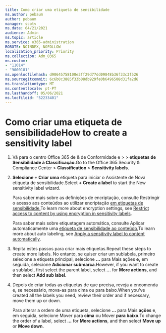 ```yaml
---
title: Como criar uma etiqueta de sensibilidade
ms.author: pebaum
author: pebaum
manager: scotv
ms.date: 04/21/2021
audience: Admin
ms.topic: article
ms.service: o365-administration
ROBOTS: NOINDEX, NOFOLLOW
localization_priority: Priority
ms.collection: Adm_O365
ms.custom:
- "11014"
- "9000181"
ms.openlocfilehash: d90645758100e3ff29d77dd09848b36f33c3f526
ms.sourcegitcommit: 6c6b0c3885f33b08db929fe0b6496508d31fa2d6
ms.translationtype: MT
ms.contentlocale: pt-PT
ms.lasthandoff: 05/06/2021
ms.locfileid: "52233401"
---
```

# <a name="how-to-create-a-sensitivity-label"></a><span data-ttu-id="29104-102">Como criar uma etiqueta de sensibilidade</span><span class="sxs-lookup"><span data-stu-id="29104-102">How to create a sensitivity label</span></span>

1. <span data-ttu-id="29104-103">Vá para o centro Office 365 de & de Conformidade e >  >  **etiquetas de Sensibilidade à Classificação.**</span><span class="sxs-lookup"><span data-stu-id="29104-103">Go to the Office 365 Security & Compliance Center > **Classification** > **Sensitivity labels**.</span></span>

1. <span data-ttu-id="29104-104">**Selecione + Criar uma** etiqueta para iniciar o Assistente de Nova etiqueta de sensibilidade.</span><span class="sxs-lookup"><span data-stu-id="29104-104">Select **+ Create a label** to start the New sensitivity label wizard.</span></span>

    <span data-ttu-id="29104-105">Para saber mais sobre as definições de encriptação, consulte Restringir o acesso aos conteúdos ao utilizar encriptação [em etiquetas de sensibilidade.](https://go.microsoft.com/fwlink/?linkid=2106331)</span><span class="sxs-lookup"><span data-stu-id="29104-105">To learn more about encryption settings, see [Restrict access to content by using encryption in sensitivity labels](https://go.microsoft.com/fwlink/?linkid=2106331).</span></span>

    <span data-ttu-id="29104-106">Para saber mais sobre etiquetagem automática, consulte Aplicar automaticamente uma [etiqueta de sensibilidade ao conteúdo.](https://go.microsoft.com/fwlink/?linkid=2105837)</span><span class="sxs-lookup"><span data-stu-id="29104-106">To learn more about auto labeling, see [Apply a sensitivity label to content automatically](https://go.microsoft.com/fwlink/?linkid=2105837).</span></span>

1. <span data-ttu-id="29104-107">Repita estes passos para criar mais etiquetas.</span><span class="sxs-lookup"><span data-stu-id="29104-107">Repeat these steps to create more labels.</span></span> <span data-ttu-id="29104-108">No entanto, se quiser criar um sublabela, primeiro selecione a etiqueta principal, selecione **...** para Mais ações **e,** em seguida, selecione **Adicionar submarca**.</span><span class="sxs-lookup"><span data-stu-id="29104-108">However, if you want to create a sublabel, first select the parent label, select **...** for **More actions**, and then select **Add sub label**.</span></span>

1. <span data-ttu-id="29104-109">Depois de criar todas as etiquetas de que precisa, reveja a encomenda e, se necessário, mova-as para cima ou para baixo.</span><span class="sxs-lookup"><span data-stu-id="29104-109">When you've created all the labels you need, review their order and if necessary, move them up or down.</span></span> 
    
    <span data-ttu-id="29104-110">Para alterar a ordem de uma etiqueta, selecione **...** para Mais **ações** e, em seguida, selecione Mover para **cima** ou Mover **para baixo**.</span><span class="sxs-lookup"><span data-stu-id="29104-110">To change the order of a label, select **...** for **More actions**, and then select **Move up** or **Move down**.</span></span>
